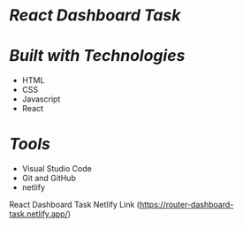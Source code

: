 
# **_React Dashboard Task_**

# **_Built with Technologies_**

+ HTML
+ CSS
+ Javascript
+ React

# **_Tools_**

+ Visual Studio Code
+ Git and GitHub
+ netlify

React Dashboard Task
Netlify Link (https://router-dashboard-task.netlify.app/)